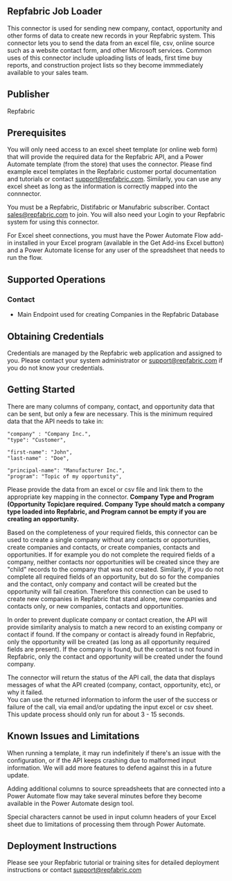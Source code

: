 ## Repfabric Job Loader
This connector is used for sending new company, contact, opportunity and other forms of data to create new records in your Repfabric system. This connector lets you to send the data from an excel file, csv, online source such as a website contact form, and other Microsoft services. Common uses of this connector include uploading lists of leads, first time buy reports, and construction project lists so they become immmediately available to your sales team.

## Publisher

Repfabric

## Prerequisites
You will only need access to an excel sheet template (or online web form) that will provide the required data for the Repfabric API, and a Power Automate template (from the store) that uses the connector. Please find example excel templates in the Repfabric customer portal documentation and tutorials or contact support@repfabric.com. Similarly, you can use any excel sheet as long as the information is correctly mapped into the connnector.

You must be a Repfabric, Distifabric or Manufabric subscriber. Contact sales@repfabric.com to join.
You will also need your Login to your Repfabric system for using this connector.

For Excel sheet connections, you must have the Power Automate Flow add-in installed in your Excel program (available in the Get Add-ins Excel button) and a Power Automate license for any user of the spreadsheet that needs to run the flow.

## Supported Operations

### Contact
* Main Endpoint used for creating Companies in the Repfabric Database

## Obtaining Credentials
Credentials are managed by the Repfabric web application and assigned to you. Please contact your system administrator or support@repfabric.com if you do not know your credentials.

## Getting Started
There are many columns of company, contact, and opportunity data that can be sent, but only a few are necessary. This is the minimum required data that the API needs to take in:


    "company" : "Company Inc.",
    "type": "Customer",
    
    "first-name": "John",
    "last-name" : "Doe",

    "principal-name": "Manufacturer Inc.",
    "program": "Topic of my opportunity",

Please provide the data from an excel or csv file and link them to the appropriate key mapping in the connector. **Company Type and Program (Opportunity Topic)are required. Company Type should match a company type loaded into Repfabric, and Program cannot be empty if you are creating an opportunity.**

Based on the completeness of your required fields, this connector can be used to create a single company without any contacts or opportunities, create companies and contacts, or create companies, contacts and opportunities.  If for example you do not complete the required fields of a company, neither contacts nor opportunities will be created since they are "child" records to the company that was not created.  Similarly, if you do not complete all required fields of an opportunity, but do so for the companies and the contact, only company and contact will be created but the opportunity will fail creation. Therefore this connection can be used to create new companies in Repfabric that stand alone, new companies and contacts only, or new companies, contacts and opportunities.

In order to prevent duplicate company or contact creation, the API will provide similarity analysis to match a new record to an existing company or contact if found.  If the company or contact is already found in Repfabric, only the opportunity will be created (as long as all opportunity required fields are present). If the company is found, but the contact is not found in Repfabric, only the contact and opportunity will be created under the found company.

The connector will return the status of the API call, the data that displays messages of what the API created (company, contact, opportunity, etc), or why it failed.  
You can use the returned information to inform the user of the success or failure of the call, via email and/or updating the input excel or csv sheet. This update process should only run for about 3 - 15 seconds.

## Known Issues and Limitations
When running a template, it may run indefinitely if there's an issue with the configuration, or if the API keeps crashing due to malformed input information. We will add more features to defend against this in a future update.

Adding additional columns to source spreadsheets that are connected into a Power Automate flow may take several minutes before they become available in the Power Automate design tool.

Special characters cannot be used in input column headers of your Excel sheet due to limitations of processing them through Power Automate.

## Deployment Instructions
Please see your Repfabric tutorial or training sites for detailed deployment instructions or contact support@repfabric.com
